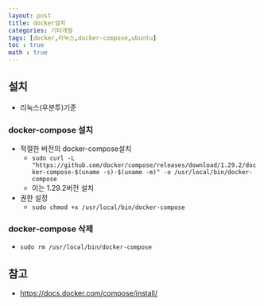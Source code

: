 ```yaml
---
layout: post
title: docker설치
categories: 기타개발
tags: [docker,리눅스,docker-compose,ubuntu]
toc : true
math : true
---
```


## 설치
- 리눅스(우분투)기준

### docker-compose 설치
- 적절한 버전의 docker-compose설치
  - `sudo curl -L "https://github.com/docker/compose/releases/download/1.29.2/docker-compose-$(uname -s)-$(uname -m)" -o /usr/local/bin/docker-compose`
  - 이는 1.29.2버전 설치
- 권한 설정
  - `sudo chmod +x /usr/local/bin/docker-compose`

### docker-compose 삭제
- `sudo rm /usr/local/bin/docker-compose`

## 참고
- https://docs.docker.com/compose/install/